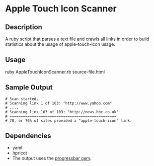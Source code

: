 Apple Touch Icon Scanner
========================

Description
-----------

A ruby script that parses a text file and crawls all links in order to build statistics about the usage of apple-touch-icon usage.

Usage
-----

ruby AppleTouchIconScanner.rb source-file.html

Sample Output
-------------

    # Scan started.
    # Scanning link 1 of 103: "http://www.yahoo.com"
    # ....
    # Scanning link 103 of 103: "http://news.bbc.co.uk"
    # ================================================
    # 78, or 76% of sites provided a "apple-touch-icon" link.

Dependencies
------------

* yaml
* hpricot
* The output uses the [progressbar gem](http://gemcutter.org/gems/progressbar).
